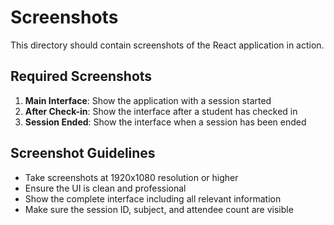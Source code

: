 # Screenshots

This directory should contain screenshots of the React application in action.

## Required Screenshots

1. **Main Interface**: Show the application with a session started
2. **After Check-in**: Show the interface after a student has checked in
3. **Session Ended**: Show the interface when a session has been ended

## Screenshot Guidelines

- Take screenshots at 1920x1080 resolution or higher
- Ensure the UI is clean and professional
- Show the complete interface including all relevant information
- Make sure the session ID, subject, and attendee count are visible
